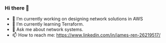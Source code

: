 ### Hi there 👋


- 🔭 I’m currently working on designing network solutions in AWS
- 🌱 I’m currently learning Terraform.
- 💬 Ask me about network systems.
- 📫 How to reach me: https://www.linkedin.com/in/james-ren-26219517/

